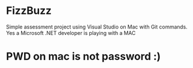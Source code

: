 # FizzBuzz

Simple assessment project using Visual Studio on Mac with Git commands.
Yes a Microsoft .NET developer is playing with a MAC

# PWD on mac is not password :)
